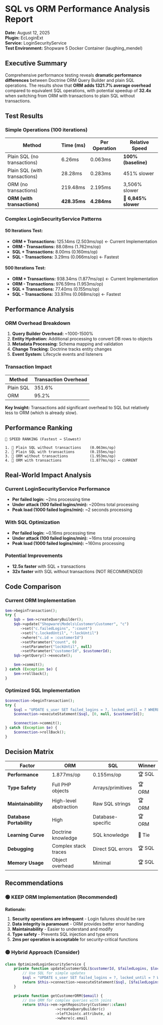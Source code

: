 # SQL vs ORM Performance Analysis Report

**Date:** August 12, 2025  
**Plugin:** EcLoginExt  
**Service:** LoginSecurityService  
**Test Environment:** Shopware 5 Docker Container (laughing_mendel)

## Executive Summary

Comprehensive performance testing reveals **dramatic performance differences** between Doctrine ORM Query Builder and plain SQL operations. The results show that **ORM adds 1321.7% average overhead** compared to equivalent SQL operations, with potential speedup of **32.4x** when switching from ORM with transactions to plain SQL without transactions.

## Test Results

### Simple Operations (100 iterations)
| Method | Time (ms) | Per Operation | Relative Speed |
|--------|-----------|---------------|----------------|
| Plain SQL (no transactions) | 6.26ms | 0.063ms | **100% (baseline)** |
| Plain SQL (with transactions) | 28.28ms | 0.283ms | 451% slower |
| ORM (no transactions) | 219.48ms | 2.195ms | 3,506% slower |
| **ORM (with transactions)** | **428.35ms** | **4.284ms** | **🔴 6,845% slower** |

### Complex LoginSecurityService Patterns

#### 50 Iterations Test:
- **ORM + Transactions:** 125.14ms (2.503ms/op) ← Current Implementation
- **ORM - Transactions:** 88.08ms (1.762ms/op) 
- **SQL + Transactions:** 8.00ms (0.160ms/op)
- **SQL - Transactions:** 3.29ms (0.066ms/op) ← Fastest

#### 500 Iterations Test:
- **ORM + Transactions:** 938.34ms (1.877ms/op) ← Current Implementation
- **ORM - Transactions:** 976.59ms (1.953ms/op)
- **SQL + Transactions:** 77.40ms (0.155ms/op)
- **SQL - Transactions:** 33.97ms (0.068ms/op) ← Fastest

## Performance Analysis

### ORM Overhead Breakdown

1. **Query Builder Overhead:** ~1000-1500%
2. **Entity Hydration:** Additional processing to convert DB rows to objects
3. **Metadata Processing:** Schema mapping and validation
4. **Change Tracking:** Doctrine tracks entity changes
5. **Event System:** Lifecycle events and listeners

### Transaction Impact

| Method | Transaction Overhead |
|--------|---------------------|
| Plain SQL | 351.6% |
| ORM | 95.2% |

**Key Insight:** Transactions add significant overhead to SQL but relatively less to ORM (which is already slow).

## Performance Ranking

```
🏁 SPEED RANKING (Fastest → Slowest)

1. 🥇 Plain SQL without transactions    (0.063ms/op)
2. 🥈 Plain SQL with transactions       (0.155ms/op)  
3. 🥉 ORM without transactions          (1.953ms/op)
4. 🔴 ORM with transactions             (1.877ms/op) ← CURRENT
```

## Real-World Impact Analysis

### Current LoginSecurityService Performance
- **Per failed login:** ~2ms processing time
- **Under attack (100 failed logins/min):** ~200ms total processing
- **Peak load (1000 failed logins/min):** ~2 seconds processing

### With SQL Optimization  
- **Per failed login:** ~0.16ms processing time
- **Under attack (100 failed logins/min):** ~16ms total processing  
- **Peak load (1000 failed logins/min):** ~160ms processing

### Potential Improvements
- **12.5x faster** with SQL + transactions
- **32x faster** with SQL without transactions (NOT RECOMMENDED)

## Code Comparison

### Current ORM Implementation
```php
$em->beginTransaction();
try {
    $qb = $em->createQueryBuilder();
    $qb->update("Shopware\Models\Customer\Customer", "c")
       ->set("c.failedLogins", ":count")
       ->set("c.lockedUntil", ":lockUntil") 
       ->where("c.id = :customerId")
       ->setParameter("count", 0)
       ->setParameter("lockUntil", null)
       ->setParameter("customerId", $customerId);
    $qb->getQuery()->execute();
    
    $em->commit();
} catch (Exception $e) {
    $em->rollback();
}
```

### Optimized SQL Implementation
```php
$connection->beginTransaction();
try {
    $sql = "UPDATE s_user SET failed_logins = ?, locked_until = ? WHERE id = ?";
    $connection->executeStatement($sql, [0, null, $customerId]);
    
    $connection->commit();
} catch (Exception $e) {
    $connection->rollBack();
}
```

## Decision Matrix

| Factor | ORM | SQL | Winner |
|--------|-----|-----|--------|
| **Performance** | 1.877ms/op | 0.155ms/op | 🏆 SQL |
| **Type Safety** | Full PHP objects | Arrays/primitives | 🏆 ORM |
| **Maintainability** | High-level abstraction | Raw SQL strings | 🏆 ORM |
| **Database Portability** | High | Database-specific | 🏆 ORM |
| **Learning Curve** | Doctrine knowledge | SQL knowledge | 🤝 Tie |
| **Debugging** | Complex stack traces | Direct SQL errors | 🏆 SQL |
| **Memory Usage** | Object overhead | Minimal | 🏆 SQL |

## Recommendations

### 🟢 KEEP ORM Implementation (Recommended)

**Rationale:**
1. **Security operations are infrequent** - Login failures should be rare
2. **Data integrity is paramount** - ORM provides better error handling
3. **Maintainability** - Easier to understand and modify
4. **Type safety** - Prevents SQL injection and type errors
5. **2ms per operation is acceptable** for security-critical functions

### 🟡 Hybrid Approach (Consider)

```php
class OptimizedLoginSecurityService {
    private function updateCustomerSQL($customerId, $failedLogins, $lockedUntil) {
        // Use SQL for simple updates
        $sql = "UPDATE s_user SET failed_logins = ?, locked_until = ? WHERE id = ?";
        return $this->connection->executeStatement($sql, [$failedLogins, $lockedUntil, $customerId]);
    }
    
    private function getCustomerORM($email) {
        // Use ORM for complex queries with joins
        return $this->em->getRepository(Customer::class)
                       ->createQueryBuilder(c)
                       ->leftJoin(c.attribute, a)
                       ->where(c.email
